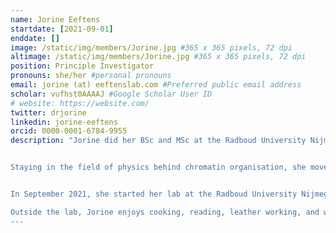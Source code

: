 ```yaml
---
name: Jorine Eeftens
startdate: [2021-09-01]
enddate: []
image: /static/img/members/Jorine.jpg #365 x 365 pixels, 72 dpi
altimage: /static/img/members/Jorine.jpg #365 x 365 pixels, 72 dpi
position: Principle Investigator
pronouns: she/her #personal pronouns
email: jorine (at) eeftenslab.com #Preferred public email address
scholar: vufhst0AAAAJ #Google Scholar User ID
# website: https://website.com/
twitter: drjorine
linkedin: jorine-eeftens
orcid: 0000-0001-6784-9955
description: "Jorine did her BSc and MSc at the Radboud University Nijmegen, where she was interested at the interface between chemistry and biology, and the molecular mechanisms driving biological processes. Deciding that was not interdisciplinary enough, she moved to do her PhD at the lab of Cees Dekker at the Technical University of Delft, in the department of Bionanoscience. Here she studied the molecular mechanism of SMC proteins using single-molecule techniques. Her work involved a visit to Columbia University, for which she received an EMBO short term fellowship. She graduated Cum Laude and won the DEWIS award for best female PhD graduate 2017-2018.


Staying in the field of physics behind chromatin organisation, she moved to Princeton University for a postdoc in the lab of Clifford Brangwynne. Here she looked at the role of phase separation in heterochromatin formation. She received a NWO Rubicon fellowship for her work. 


In September 2021, she started her lab at the Radboud University Nijmegen. Combining her experiences from her PhD and postdoc, she will lead the efforts to examine the biophysical mechanisms that drive chromatin architecture, using an interdisciplinary approach.

Outside the lab, Jorine enjoys cooking, reading, leather working, and watching bad reality tv.
---
```

